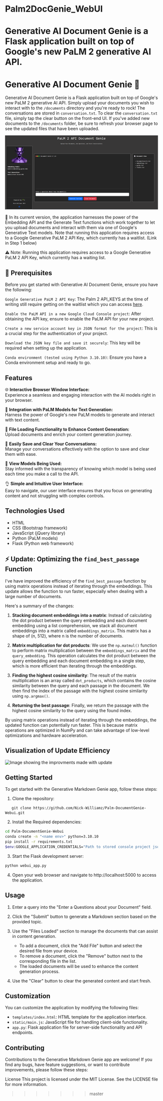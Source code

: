 # Palm2DocGenie_WebUI
Generative AI Document Genie is a Flask application built on top of Google's new PaLM 2 generative AI API. 
=======
# Generative AI Document Genie :genie:

Generative AI Document Genie is a Flask application built on top of Google's new PaLM 2 generative AI API. Simply upload your documents you wish to interact with to the `/documents` directory and you're ready to rock! The conversations are stored in `conversation.txt`. To clear the `conversation.txt` file, simply tap the clear button on the front-end UI. If you've added new documents to the `/documents` folder, be sure to refresh your browser page to see the updated files that have been uploaded. 

![Image showing working application running in browser](PaLM2_Doc_Genie.png)

:rocket: In its current version, the application harnesses the power of the Embedding API and the Generate Text functions which work together to let you upload documents and interact with them via one of Google's Generative Text models. Note that running this application requires access to a Google Generative PaLM 2 API Key, which currently has a waitlist. (Link in Step 1 below)

⚠️ Note: Running this application requires access to a Google Generative PaLM 2 API Key, which currently has a waiting list.

## :key: Prerequisites

Before you get started with Generative AI Document Genie, ensure you have the following:

`Google Generative PaLM 2 API Key`:
   The Palm 2 API_KEYS at the time of writing still require getting on the waitlist which you can access [here](https://developers.generativeai.google/).

`Enable the PaLM API in a new Google Cloud Console project`:
   After obtaining the API key, ensure to enable the PaLM API for your new project.

`Create a new service account key in JSON format for the project`:
   This is a crucial step for the authentication of your project.

`Download the JSON key file and save it securely`:
   This key will be required when setting up the application.

`Conda environment (tested using Python 3.10.10)`:
   Ensure you have a Conda environment setup and ready to go.

## Features

🌐 **Interactive Browser Window Interface:**  
Experience a seamless and engaging interaction with the AI models right in your browser.

🤖 **Integration with PaLM Models for Text Generation:**  
Harness the power of Google's new PaLM models to generate and interact with text content.

📁 **File Loading Functionality to Enhance Content Generation:**  
Upload documents and enrich your content generation journey.

💾 **Easily Save and Clear Your Conversations:**  
Manage your conversations effectively with the option to save and clear them with ease.

👀 **View Models Being Used:**  
Stay informed with the transparency of knowing which model is being used each time you make a call to the API.

👌 **Simple and Intuitive User Interface:**  
Easy to navigate, our user interface ensures that you focus on generating content and not struggling with complex controls.

## Technologies Used

- HTML
- CSS (Bootstrap framework)
- JavaScript (jQuery library)
- Python (PaLM models)
- Flask (Python web framework)


## ⚡ Update: Optimizing the `find_best_passage` Function

I've have improved the efficiency of the `find_best_passage` function by using matrix operations instead of iterating through the embeddings. This update allows the function to run faster, especially when dealing with a large number of documents.

Here's a summary of the changes:

1. **Stacking document embeddings into a matrix**: Instead of calculating the dot product between the query embedding and each document embedding using a list comprehension, we stack all document embeddings into a matrix called `embeddings_matrix`. This matrix has a shape of (n, 512), where n is the number of documents.

2. **Matrix multiplication for dot products**: We use the `np.matmul()` function to perform matrix multiplication between the `embeddings_matrix` and the `query_embedding`. This operation calculates the dot product between the query embedding and each document embedding in a single step, which is more efficient than iterating through the embeddings.

3. **Finding the highest cosine similarity**: The result of the matrix multiplication is an array called `dot_products`, which contains the cosine similarity between the query and each passage in the document. We then find the index of the passage with the highest cosine similarity using `np.argmax()`.

4. **Returning the best passage**: Finally, we return the passage with the highest cosine similarity to the query using the found index.

By using matrix operations instead of iterating through the embeddings, the updated function can potentially run faster. This is because matrix operations are optimized in NumPy and can take advantage of low-level optimizations and hardware acceleration.

## Visualization of Update Efficiency
![Image showing the improvments made with update](Palm2DocGenie_WebUI/static/img/optimization_visual.png)



## Getting Started

To get started with the Generative Markdown Genie app, follow these steps:

1. Clone the repository:
```
   git clone https://github.com/Nick-Williamz/Palm-DocumentGenie-Webui.git
```

2. Install the Required dependencies:

```bash
cd Palm-DocumentGenie-Webui
conda create -n "<name env>" python=3.10.10
pip install -r requirements.txt
$env:GOOGLE_APPLICATION_CREDENTIALS="Path to stored console project json key"
```

3. Start the Flask development server:

```bash
python webui_app.py
```

4. Open your web browser and navigate to http://localhost:5000 to access the application.

## Usage
1. Enter a query into the "Enter a Questions about your Document" field.
2. Click the "Submit" button to generate a Markdown section based on the provided topic.
3. Use the "Files Loaded" section to manage the documents that can assist in content generation.

   - To add a document, click the "Add File" button and select the desired file from your device.
   - To remove a document, click the "Remove" button next to the corresponding file in the list.
   - The loaded documents will be used to enhance the content generation process.

4. Use the "Clear" button to clear the generated content and start fresh.

## Customization
You can customize the application by modifying the following files:

- `templates/index.html`: HTML template for the application interface.
- `static/main.js`: JavaScript file for handling client-side functionality.
- `app.py`: Flask application file for server-side functionality and API endpoints.

## Contributing
Contributions to the Generative Markdown Genie app are welcome! If you find any bugs, have feature suggestions, or want to contribute improvements, please follow these steps:

License
This project is licensed under the MIT License. See the LICENSE file for more information.
>>>>>>> master

